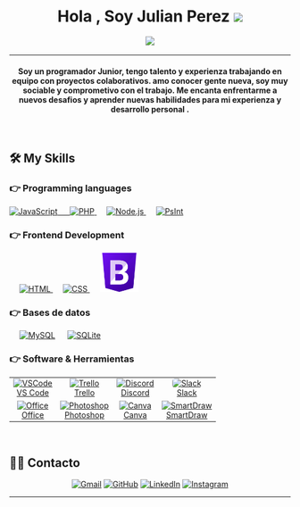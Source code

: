 <h1 align="center">Hola , Soy Julian Perez <img src="https://media.giphy.com/media/hvRJCLFzcasrR4ia7z/giphy.gif" width="35"></h1>
        <p align="center">
            <a href="https://github.com/DenverCoder1/readme-typing-svg"><img src="https://readme-typing-svg.herokuapp.com?lines=Desarrollador+Full+Stack+Web;"></a>
        </p>
    <hr/>
    <h4 align="center">Soy un programador Junior, tengo talento y experienza trabajando en equipo con proyectos colaborativos.
  amo conocer gente nueva, soy muy sociable y comprometivo con el trabajo. Me encanta enfrentarme a nuevos desafios y aprender nuevas habilidades para mi experienza y desarrollo personal .</h4>
<br>

## 🛠️ My Skills

### 👉 Programming languages

<p align="left"> 
  <a href="https://developer.mozilla.org/en-US/docs/Web/JavaScript" target="_blank"> 
     <img alt="JavaScript" src="https://th.bing.com/th/id/OIP.7HsMyZY4mEEUF7YJPwEmcQHaHa?rs=1&pid=ImgDetMain" style="width: 50px; height: 50px;"
   </a>
  &emsp;
  <a href="https://www.php.net/">
    <img alt="PHP" src="https://cdn.icon-icons.com/icons2/1381/PNG/512/com_94184.png" style="width: 55px; height: 55px;" />
  </a>
  &emsp;
  <a href="https://nodejs.org/es">
    <img alt="Node.js" src="https://boahost.com.br/wp-content/uploads/2020/06/nodejs.png" style="width: 55px; height: 55px;"/>
  </a>
  &emsp;
  <a href="https://pseint.sourceforge.net/">
    <img alt="PsInt" src="https://pseint.sourceforge.net/slide/icon.png" style="width: 70px; height: 70px;"/>
  </a>
</p>      

### 👉 Frontend Development
<p align="left"> 
  &emsp; 
  <a href="https://www.w3.org/html/" target="_blank"> 
   <img alt="HTML" src="https://cdn4.iconfinder.com/data/icons/flat-brand-logo-2/512/html5-512.png" style="width: 80px; height: 80px;"/>
  </a>   
  &emsp;
  <a href="https://www.w3schools.com/css/" target="_blank">
    <img alt="CSS" src="https://cdn.iconscout.com/icon/free/png-256/css3-8-1175200.png" style="width: 80px; height: 80px;"/>
  </a> 
   &emsp;
  <a href="https://getbootstrap.com" target="_blank"> 
    <img alt="Bootstrap" src="https://raw.githubusercontent.com/themedotid/bootstrap-icon/HEAD/docs/bootstrap-icon-css.png" style="width: 70px; height: 70px;"/>
  </a>
</p>

### 👉 Bases de datos
<p align="left">
    &emsp;
        <a href="https://www.mysql.com/"><img alt="MySQL" src="https://cdn3.emoji.gg/emojis/3046_MySQL.png" style="width: 90px; height: 70px;"></a>
    &emsp;
        <a href="https://www.sqlite.org/"><img alt="SQLite" src ="https://cdn.pixabay.com/photo/2013/09/18/12/13/sqlite-183454__340.png" style="width: 150px; height: 70px;"/></a>
 </p>
  

 ### 👉 Software & Herramientas
 
<table> <tr align="center"> <td> <a href="https://code.visualstudio.com/"> <img src="https://logospng.org/download/visual-studio-code/visual-studio-code-2048.png" alt="VSCode" width="60" height="60" /> <br/>VS Code </a> </td> <td> <a href="https://trello.com/"> <img src="https://logo-marque.com/wp-content/uploads/2021/02/Trello-Logo-2011-2016-650x366.png" alt="Trello" width="90" height="60" /> <br/>Trello </a> </td> <td> <a href="https://discord.com/"> <img src="https://static.vecteezy.com/system/resources/previews/018/930/604/original/discord-logo-discord-icon-transparent-free-png.png" alt="Discord" width="60" height="60" /> <br/>Discord </a> </td> <td> <a href="https://slack.com/intl/es-ar/"> <img src="https://1000logos.net/wp-content/uploads/2021/06/Slack-logo.png" alt="Slack" width="90" height="60" style="background-color: white; border-radius: 5px;" /> <br/>Slack </a> </td> </tr> <tr align="center"> <td> <a href="https://www.microsoft.com/es-ar/microsoft-365/free-office-online-for-the-web"> <img src="https://th.bing.com/th/id/R.9d5b5f3a24883b7ff097b38e9c52301b?rik=2wvWAVLmL6Z3lQ&pid=ImgRaw&r=0" alt="Office" width="80" height="60" /> <br/>Office </a> </td> <td> <a href="https://www.adobe.com/ar/"> <img src="https://th.bing.com/th/id/R.64c94599883d855762116554bf1574bb?rik=z%2bAQ9E58PzOmHw&pid=ImgRaw&r=0" alt="Photoshop" width="60" height="60" /> <br/>Photoshop </a> </td> <td> <a href="https://www.canva.com/es_es/"> <img src="https://rootedinwriting.com/wp-content/uploads/2023/02/Canva_icon_2021.svg-1.png" alt="Canva" width="60" height="60" /> <br/>Canva </a> </td> <td> <a href="https://www.smartdraw.com/flowchart/diagramas-de-flujo.htm"> <img src="https://iconape.com/wp-content/png_logo_vector/smartdraw-logo.png" alt="SmartDraw" width="60" height="60" /> <br/>SmartDraw </a> </td> </tr> </table>

<br/>

## 🙋‍♂️ Contacto 
<p align="center">
	<a href="mailto:julianjoseperez45@gmail.com"><img src="https://img.icons8.com/bubbles/50/000000/gmail.png" alt="Gmail"/></a>
	<a href="https://github.com/Jjulianperez#"><img src="https://img.icons8.com/bubbles/50/000000/github.png" alt="GitHub"/></a>
	<a href="https://www.linkedin.com/in/julian-p%C3%A9rez-770b48333/"><img src="https://img.icons8.com/bubbles/50/000000/linkedin.png" alt="LinkedIn"/></a>
	<a href="https://instagram.com/el_juli45"><img src="https://img.icons8.com/bubbles/50/000000/instagram.png" alt="Instagram"/></a>
	
</p>

<hr/>
